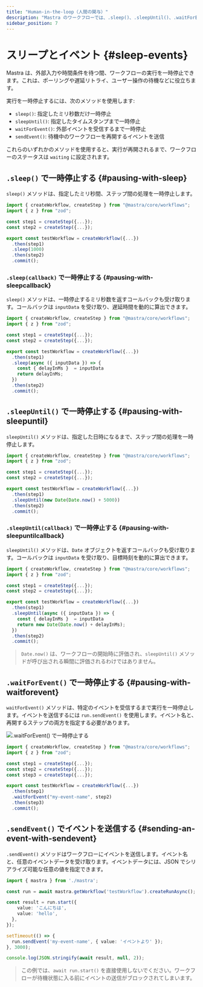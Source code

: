 ```yaml
---
title: "Human-in-the-loop（人間の関与）"
description: "Mastra のワークフローでは、.sleep()、.sleepUntil()、.waitForEvent() を使って外部からの入力やリソースを待つ間、実行を一時停止できます。"
sidebar_position: 7
---
```


# スリープとイベント \{#sleep-events\}

Mastra は、外部入力や時間条件を待つ間、ワークフローの実行を一時停止できます。これは、ポーリングや遅延リトライ、ユーザー操作の待機などに役立ちます。

実行を一時停止するには、次のメソッドを使用します:

* `sleep()`: 指定したミリ秒数だけ一時停止
* `sleepUntil()`: 指定したタイムスタンプまで一時停止
* `waitForEvent()`: 外部イベントを受信するまで一時停止
* `sendEvent()`: 待機中のワークフローを再開するイベントを送信

これらのいずれかのメソッドを使用すると、実行が再開されるまで、ワークフローのステータスは `waiting` に設定されます。

## `.sleep()` で一時停止する \{#pausing-with-sleep\}

`sleep()` メソッドは、指定したミリ秒間、ステップ間の処理を一時停止します。

```typescript {9} filename="src/mastra/workflows/test-workflow.ts" showLineNumbers copy
import { createWorkflow, createStep } from "@mastra/core/workflows";
import { z } from "zod";

const step1 = createStep({...});
const step2 = createStep({...});

export const testWorkflow = createWorkflow({...})
  .then(step1)
  .sleep(1000)
  .then(step2)
  .commit();
```

### `.sleep(callback)` で一時停止する \{#pausing-with-sleepcallback\}

`sleep()` メソッドは、一時停止するミリ秒数を返すコールバックも受け取ります。コールバックは `inputData` を受け取り、遅延時間を動的に算出できます。

```typescript {9} filename="src/mastra/workflows/test-workflow.ts" showLineNumbers copy
import { createWorkflow, createStep } from "@mastra/core/workflows";
import { z } from "zod";

const step1 = createStep({...});
const step2 = createStep({...});

export const testWorkflow = createWorkflow({...})
  .then(step1)
  .sleep(async ({ inputData }) => {
    const { delayInMs }  = inputData
    return delayInMs;
  })
  .then(step2)
  .commit();
```

## `.sleepUntil()` で一時停止する \{#pausing-with-sleepuntil\}

`sleepUntil()` メソッドは、指定した日時になるまで、ステップ間の処理を一時停止します。

```typescript {9} filename="src/mastra/workflows/test-workflow.ts" showLineNumbers copy
import { createWorkflow, createStep } from "@mastra/core/workflows";
import { z } from "zod";

const step1 = createStep({...});
const step2 = createStep({...});

export const testWorkflow = createWorkflow({...})
  .then(step1)
  .sleepUntil(new Date(Date.now() + 5000))
  .then(step2)
  .commit();
```

### `.sleepUntil(callback)` で一時停止する \{#pausing-with-sleepuntilcallback\}

`sleepUntil()` メソッドは、`Date` オブジェクトを返すコールバックも受け取ります。コールバックは `inputData` を受け取り、目標時刻を動的に算出できます。

```typescript {9} filename="src/mastra/workflows/test-workflow.ts" showLineNumbers copy
import { createWorkflow, createStep } from "@mastra/core/workflows";
import { z } from "zod";

const step1 = createStep({...});
const step2 = createStep({...});

export const testWorkflow = createWorkflow({...})
  .then(step1)
  .sleepUntil(async ({ inputData }) => {
    const { delayInMs }  = inputData
    return new Date(Date.now() + delayInMs);
  })
  .then(step2)
  .commit();
```

> `Date.now()` は、ワークフローの開始時に評価され、`sleepUntil()` メソッドが呼び出される瞬間に評価されるわけではありません。

## `.waitForEvent()` で一時停止する \{#pausing-with-waitforevent\}

`waitForEvent()` メソッドは、特定のイベントを受信するまで実行を一時停止します。イベントを送信するには `run.sendEvent()` を使用します。イベント名と、再開するステップの両方を指定する必要があります。

![.waitForEvent() で一時停止する](/img/workflows/workflows-sleep-events-waitforevent.jpg)

```typescript {10} filename="src/mastra/workflows/test-workflow.ts" showLineNumbers copy
import { createWorkflow, createStep } from "@mastra/core/workflows";
import { z } from "zod";

const step1 = createStep({...});
const step2 = createStep({...});
const step3 = createStep({...});

export const testWorkflow = createWorkflow({...})
  .then(step1)
  .waitForEvent("my-event-name", step2)
  .then(step3)
  .commit();
```

## `.sendEvent()` でイベントを送信する \{#sending-an-event-with-sendevent\}

`.sendEvent()` メソッドはワークフローにイベントを送信します。イベント名と、任意のイベントデータを受け取ります。イベントデータには、JSON でシリアライズ可能な任意の値を指定できます。

```typescript {5,12,15} filename="src/test-workflow.ts" showLineNumbers copy
import { mastra } from './mastra';

const run = await mastra.getWorkflow('testWorkflow').createRunAsync();

const result = run.start({
    value: 'こんにちは',
    value: 'hello',
  },
});

setTimeout(() => {
  run.sendEvent('my-event-name', { value: 'イベントより' });
}, 3000);

console.log(JSON.stringify(await result, null, 2));
```

> この例では、`await run.start()` を直接使用しないでください。ワークフローが待機状態に入る前にイベントの送信がブロックされてしまいます。
